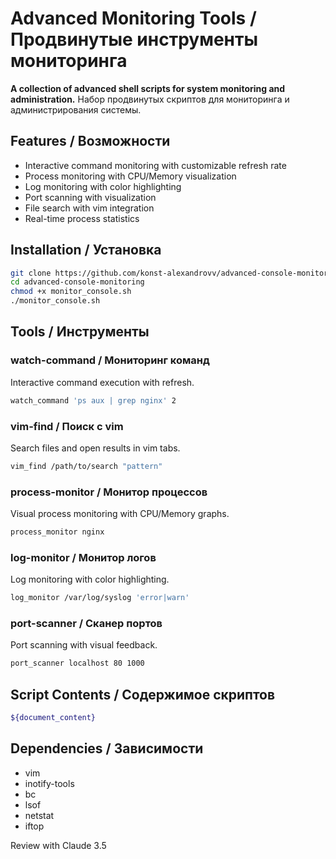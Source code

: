 # Advanced Monitoring Tools / Продвинутые инструменты мониторинга

**A collection of advanced shell scripts for system monitoring and administration.**
Набор продвинутых скриптов для мониторинга и администрирования системы.

## Features / Возможности

- Interactive command monitoring with customizable refresh rate
- Process monitoring with CPU/Memory visualization
- Log monitoring with color highlighting
- Port scanning with visualization
- File search with vim integration
- Real-time process statistics

## Installation / Установка

```bash
git clone https://github.com/konst-alexandrovv/advanced-console-monitoring/
cd advanced-console-monitoring
chmod +x monitor_console.sh
./monitor_console.sh
```

## Tools / Инструменты

### watch-command / Мониторинг команд
Interactive command execution with refresh.
```bash
watch_command 'ps aux | grep nginx' 2
```

### vim-find / Поиск с vim
Search files and open results in vim tabs.
```bash
vim_find /path/to/search "pattern"
```

### process-monitor / Монитор процессов
Visual process monitoring with CPU/Memory graphs.
```bash
process_monitor nginx
```

### log-monitor / Монитор логов
Log monitoring with color highlighting.
```bash
log_monitor /var/log/syslog 'error|warn'
```

### port-scanner / Сканер портов
Port scanning with visual feedback.
```bash
port_scanner localhost 80 1000
```

## Script Contents / Содержимое скриптов

```bash
${document_content}
```

## Dependencies / Зависимости

- vim
- inotify-tools
- bc
- lsof
- netstat
- iftop

Review with Claude 3.5
